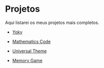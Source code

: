 # Projetos
Aqui listarei os meus projetos mais completos.

* [Yoky](https://github.com/RafaelHenriqu/Yoky)

* [Mathematics Code](https://github.com/RafaelHenriqu/Mathematics-code)

* [Universal Theme](https://github.com/RafaelHenriqu/Universal-Theme)

* [Memory Game](https://github.com/RafaelHenriqu/Memory-game)
